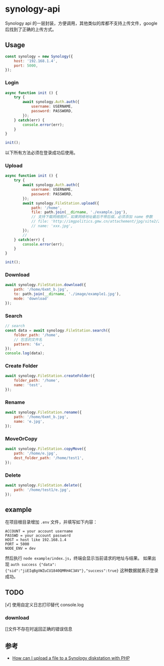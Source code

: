 # synology-api

Synology api 的一层封装，方便调用，其他类似的库都不支持上传文件，google 后找到了正确的上传方式。

## Usage

```js
const synology = new Synology({
    host: '192.168.1.4',
    port: 5000,
});
```

### Login

```js
async function init () {
    try {
        await synology.Auth.auth({
            username: USERNAME,
            password: PASSWORD,
        });
    } catch(err) {
        console.error(err);
    }
}

init();
```

以下所有方法必须在登录成功后使用。

### Upload

```js
async function init () {
    try {
        await synology.Auth.auth({
            username: USERNAME,
            password: PASSWORD,
        });
        await synology.FileStation.upload({
            path: '/home',
            file: path.join(__dirname, './example.jpg'),
            // 支持下载网络图片，如果网络地址最后不带后缀，必须添加 name 参数
            // file: 'http://imgpolitics.gmw.cn/attachement/jpg/site2/20190428/f44d305ea48e1e2f58565d.jpg',
            // name: 'xxx.jpg',
        });
        //
    } catch(err) {
        console.error(err);
    }
}

init();
```

### Download

```js
await synology.FileStation.download({
    path: '/home/6xmt_b.jpg',
    to: path.join(__dirname, './image/example1.jpg'),
    mode: 'download'
});
```

### Search

```javascript
// search
const data = await synology.FileStation.search({
    folder_path: '/home',
    // 包含的文件名
    pattern: '6x',
});
console.log(data);
```

### Create Folder

```js
await synology.FileStation.createFolder({
    folder_path: '/home',
    name: 'test',
});
```

### Rename

```js
await synology.FileStation.rename({
    path: '/home/6xmt_b.jpg',
    name: 'e.jpg',
});
```

### MoveOrCopy

```js
await synology.FileStation.copyMove({
    path: '/home/e.jpg',
    dest_folder_path: '/home/test1',
});
```

### Delete

```js
await synology.FileStation.delete({
    path: '/home/test1/e.jpg',
});
```

## example

在项目根目录增加 `.env` 文件，并填写如下内容：

```
ACCOUNT = your account username
PASSWD = your account password
HOST = host like 192.168.1.4
PORT = 5000
NODE_ENV = dev
```

然后执行 `node example/index.js`，终端会显示当前请求的地址与结果。
如果出现 `auth success {"data":{"sid":"jiEIqBgVWZuCU1840QMRH4C3AV"},"success":true}` 这种数据就表示登录成功。

## TODO
[√] 使用自定义日志打印替代 console.log 

### download
[]文件不存在时返回正确的错误信息

## 参考

- [How can I upload a file to a Synology diskstation with PHP
](https://stackoverflow.com/questions/45137195/how-can-i-upload-a-file-to-a-synology-diskstation-with-php/48637467#48637467)